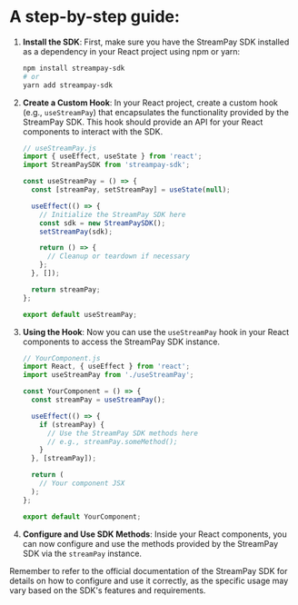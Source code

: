# A step-by-step guide:

1. **Install the SDK**:
   First, make sure you have the StreamPay SDK installed as a dependency in your React project using npm or yarn:

   ```bash
   npm install streampay-sdk
   # or
   yarn add streampay-sdk
   ```

2. **Create a Custom Hook**:
   In your React project, create a custom hook (e.g., `useStreamPay`) that encapsulates the functionality provided by the StreamPay SDK. This hook should provide an API for your React components to interact with the SDK.

   ```javascript
   // useStreamPay.js
   import { useEffect, useState } from 'react';
   import StreamPaySDK from 'streampay-sdk';

   const useStreamPay = () => {
     const [streamPay, setStreamPay] = useState(null);

     useEffect(() => {
       // Initialize the StreamPay SDK here
       const sdk = new StreamPaySDK();
       setStreamPay(sdk);

       return () => {
         // Cleanup or teardown if necessary
       };
     }, []);

     return streamPay;
   };

   export default useStreamPay;
   ```

3. **Using the Hook**:
   Now you can use the `useStreamPay` hook in your React components to access the StreamPay SDK instance.

   ```javascript
   // YourComponent.js
   import React, { useEffect } from 'react';
   import useStreamPay from './useStreamPay';

   const YourComponent = () => {
     const streamPay = useStreamPay();

     useEffect(() => {
       if (streamPay) {
         // Use the StreamPay SDK methods here
         // e.g., streamPay.someMethod();
       }
     }, [streamPay]);

     return (
       // Your component JSX
     );
   };

   export default YourComponent;
   ```

4. **Configure and Use SDK Methods**:
   Inside your React components, you can now configure and use the methods provided by the StreamPay SDK via the `streamPay` instance.

Remember to refer to the official documentation of the StreamPay SDK for details on how to configure and use it correctly, as the specific usage may vary based on the SDK's features and requirements.
